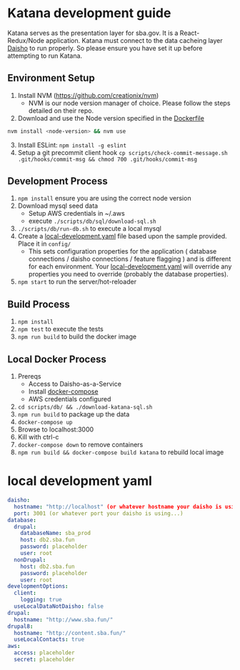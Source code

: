 # Katana development guide
Katana serves as the presentation layer for sba.gov. It is a React-Redux/Node application. Katana must connect to the data cacheing layer [Daisho](https://github.com/USSBA/sba-gov-daisho) to run properly. So please ensure you have set it up before attempting to run Katana.

## Environment Setup
1. Install NVM (https://github.com/creationix/nvm)
      * NVM is our node version manager of choice. Please follow the steps detailed on their repo.
2. Download and use the Node version specified in the [Dockerfile](https://github.com/USSBA/sba-gov-katana/blob/master/Dockerfile#L1)
```sh
nvm install <node-version> && nvm use
```
3. Install ESLint: `npm install -g eslint`
4. Setup a git precommit client hook `cp scripts/check-commit-message.sh .git/hooks/commit-msg && chmod 700 .git/hooks/commit-msg`

## Development Process
1. `npm install` ensure you are using the correct node version
2. Download mysql seed data
    - Setup AWS credentials in ~/.aws
    - execute `./scripts/db/sql/download-sql.sh`
3. `./scripts/db/run-db.sh` to execute a local mysql
4. Create a [local-development.yaml](#local-development-yaml) file based upon the sample provided. Place it in `config/`
      * This sets configuration properties for the application ( database connections / daisho connections / feature flagging ) and is different for each environment. Your [local-development.yaml](#local-development-yaml) will override any properties you need to override (probably the database properties).
5. `npm start` to run the server/hot-reloader

## Build Process
1. `npm install`
1. `npm test` to execute the tests
1. `npm run build` to build the docker image

## Local Docker Process
1. Prereqs
    - Access to Daisho-as-a-Service
    - Install [docker-compose](https://docs.docker.com/compose/install/)
    - AWS credentials configured
1. `cd scripts/db/ && ./download-katana-sql.sh`
1. `npm run build` to package up the data
1. `docker-compose up`
1. Browse to localhost:3000
1. Kill with ctrl-c
1. `docker-compose down` to remove containers
1. `npm run build && docker-compose build katana` to rebuild local image

# local development yaml
```yaml
daisho:
  hostname: "http://localhost" (or whatever hostname your daisho is using...)
  port: 3001 (or whatever port your daisho is using...)
database:
  drupal:
    databaseName: sba_prod
    host: db2.sba.fun
    password: placeholder
    user: root
  nonDrupal:
    host: db2.sba.fun
    password: placeholder
    user: root
developmentOptions:
  client:
    logging: true
  useLocalDataNotDaisho: false
drupal:
  hostname: "http://www.sba.fun/"
drupal8:
  hostname: "http://content.sba.fun/"
  useLocalContacts: true
aws:
  access: placeholder
  secret: placeholder

```
